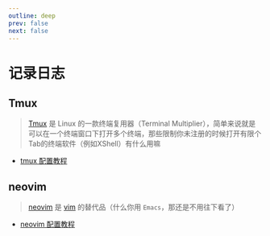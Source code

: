 ```yaml
---
outline: deep
prev: false
next: false
---
```


# 记录日志

## Tmux

> [Tmux](https://github.com/tmux/tmux/wiki) 是 Linux 的一款终端复用器（Terminal Multiplier），简单来说就是可以在一个终端窗口下打开多个终端，那些限制你未注册的时候打开有限个Tab的终端软件（例如XShell）有什么用嘛

* [tmux 配置教程](/blog/tmux/index.md)

## neovim

> [neovim](https://neovim.io/) 是 [vim](https://www.vim.org/) 的替代品（什么你用 `Emacs`，那还是不用往下看了）

* [neovim 配置教程](/blog/neovim_config/index.md)


